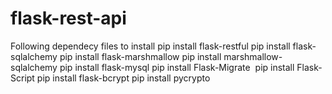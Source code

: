 # flask-rest-api

Following dependecy files to install
pip install flask-restful
pip install flask-sqlalchemy
pip install flask-marshmallow
pip install marshmallow-sqlalchemy
pip install flask-mysql
pip install Flask-Migrate 
pip install Flask-Script
pip install flask-bcrypt
pip install pycrypto
